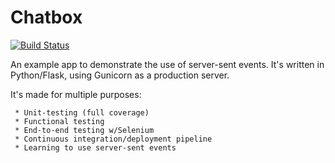 Chatbox
========

[![Build Status](https://travis-ci.com/bedekelly/chatbox.svg?token=kgeEVrjr8Gq22pbFZQKn&branch=master)](https://travis-ci.com/bedekelly/chatbox)

An example app to demonstrate the use of server-sent events.
It's written in Python/Flask, using Gunicorn as a production server.


It's made for multiple purposes:

     * Unit-testing (full coverage)
     * Functional testing
     * End-to-end testing w/Selenium
     * Continuous integration/deployment pipeline
     * Learning to use server-sent events


